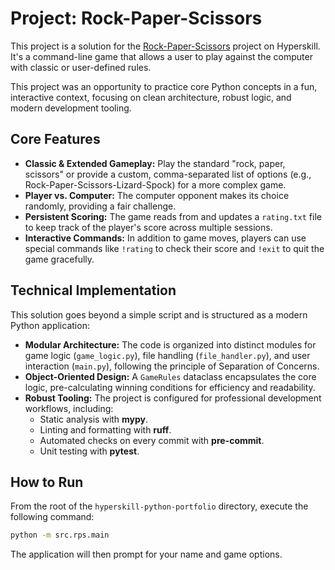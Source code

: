 # Project: Rock-Paper-Scissors

This project is a solution for the [Rock-Paper-Scissors](https://hyperskill.org/projects/78) project on Hyperskill. It's a command-line game that allows a user to play against the computer with classic or user-defined rules.

This project was an opportunity to practice core Python concepts in a fun, interactive context, focusing on clean architecture, robust logic, and modern development tooling.

## Core Features

  * **Classic & Extended Gameplay:** Play the standard "rock, paper, scissors" or provide a custom, comma-separated list of options (e.g., Rock-Paper-Scissors-Lizard-Spock) for a more complex game.
  * **Player vs. Computer:** The computer opponent makes its choice randomly, providing a fair challenge.
  * **Persistent Scoring:** The game reads from and updates a `rating.txt` file to keep track of the player's score across multiple sessions.
  * **Interactive Commands:** In addition to game moves, players can use special commands like `!rating` to check their score and `!exit` to quit the game gracefully.

## Technical Implementation

This solution goes beyond a simple script and is structured as a modern Python application:

  * **Modular Architecture:** The code is organized into distinct modules for game logic (`game_logic.py`), file handling (`file_handler.py`), and user interaction (`main.py`), following the principle of Separation of Concerns.
  * **Object-Oriented Design:** A `GameRules` dataclass encapsulates the core logic, pre-calculating winning conditions for efficiency and readability.
  * **Robust Tooling:** The project is configured for professional development workflows, including:
      * Static analysis with **mypy**.
      * Linting and formatting with **ruff**.
      * Automated checks on every commit with **pre-commit**.
      * Unit testing with **pytest**.

## How to Run

From the root of the `hyperskill-python-portfolio` directory, execute the following command:

```bash
python -m src.rps.main
```

The application will then prompt for your name and game options.
